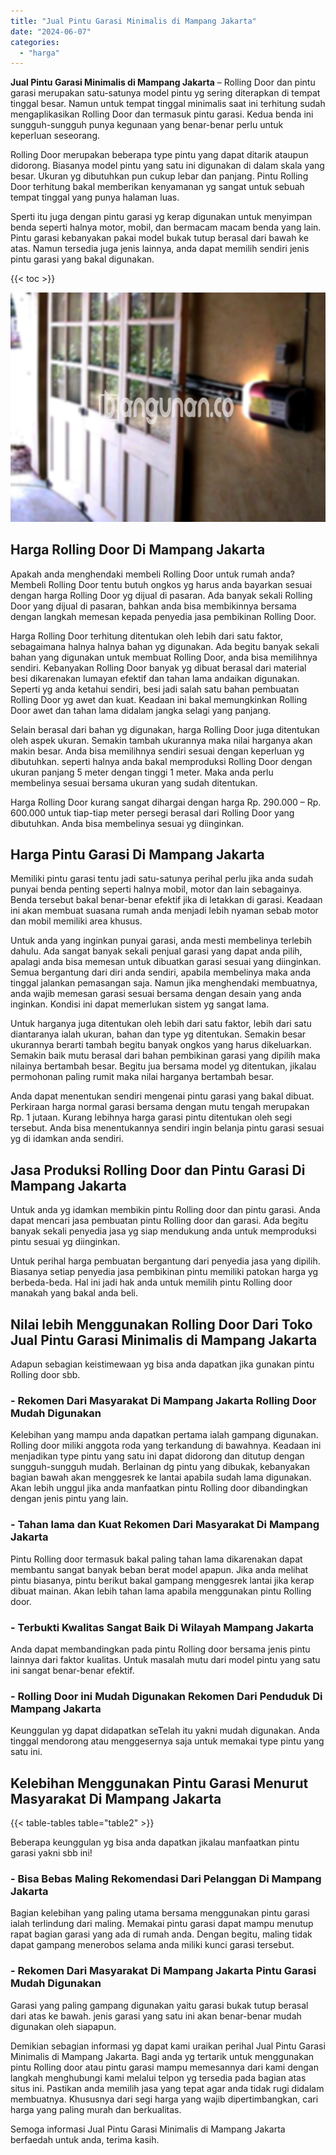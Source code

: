 ```yaml
---
title: "Jual Pintu Garasi Minimalis di Mampang Jakarta"
date: "2024-06-07"
categories: 
  - "harga"
---
```


**Jual Pintu Garasi Minimalis di Mampang Jakarta** – Rolling Door dan pintu garasi merupakan satu-satunya model pintu yg sering diterapkan di tempat tinggal besar. Namun untuk tempat tinggal minimalis saat ini terhitung sudah mengaplikasikan Rolling Door dan termasuk pintu garasi. Kedua benda ini sungguh-sungguh punya kegunaan yang benar-benar perlu untuk keperluan seseorang.

Rolling Door merupakan beberapa type pintu yang dapat ditarik ataupun didorong. Biasanya model pintu yang satu ini digunakan di dalam skala yang besar. Ukuran yg dibutuhkan pun cukup lebar dan panjang. Pintu Rolling Door terhitung bakal memberikan kenyamanan yg sangat untuk sebuah tempat tinggal yang punya halaman luas.

Sperti itu juga dengan pintu garasi yg kerap digunakan untuk menyimpan benda seperti halnya motor, mobil, dan bermacam macam benda yang lain. Pintu garasi kebanyakan pakai model bukak tutup berasal dari bawah ke atas. Namun tersedia juga jenis lainnya, anda dapat memilih sendiri jenis pintu garasi yang bakal digunakan.

{{< toc >}}

![Jual Pintu Garasi Minimalis di Mampang Jakarta](/images/pintu-garasi-04.png)

## Harga Rolling Door Di Mampang Jakarta

Apakah anda menghendaki membeli Rolling Door untuk rumah anda? Membeli Rolling Door tentu butuh ongkos yg harus anda bayarkan sesuai dengan harga Rolling Door yg dijual di pasaran. Ada banyak sekali Rolling Door yang dijual di pasaran, bahkan anda bisa membikinnya bersama dengan langkah memesan kepada penyedia jasa pembikinan Rolling Door.

Harga Rolling Door terhitung ditentukan oleh lebih dari satu faktor, sebagaimana halnya halnya bahan yg digunakan. Ada begitu banyak sekali bahan yang digunakan untuk membuat Rolling Door, anda bisa memilihnya sendiri. Kebanyakan Rolling Door banyak yg dibuat berasal dari material besi dikarenakan lumayan efektif dan tahan lama andaikan digunakan. Seperti yg anda ketahui sendiri, besi jadi salah satu bahan pembuatan Rolling Door yg awet dan kuat. Keadaan ini bakal memungkinkan Rolling Door awet dan tahan lama didalam jangka selagi yang panjang.

Selain berasal dari bahan yg digunakan, harga Rolling Door juga ditentukan oleh aspek ukuran. Semakin tambah ukurannya maka nilai harganya akan makin besar. Anda bisa memilihnya sendiri sesuai dengan keperluan yg dibutuhkan. seperti halnya anda bakal memproduksi Rolling Door dengan ukuran panjang 5 meter dengan tinggi 1 meter. Maka anda perlu membelinya sesuai bersama ukuran yang sudah ditentukan.

Harga Rolling Door kurang sangat dihargai dengan harga Rp. 290.000 – Rp. 600.000 untuk tiap-tiap meter persegi berasal dari Rolling Door yang dibutuhkan. Anda bisa membelinya sesuai yg diinginkan.

## Harga Pintu Garasi Di Mampang Jakarta

Memiliki pintu garasi tentu jadi satu-satunya perihal perlu jika anda sudah punyai benda penting seperti halnya mobil, motor dan lain sebagainya. Benda tersebut bakal benar-benar efektif jika di letakkan di garasi. Keadaan ini akan membuat suasana rumah anda menjadi lebih nyaman sebab motor dan mobil memiliki area khusus.

Untuk anda yang inginkan punyai garasi, anda mesti membelinya terlebih dahulu. Ada sangat banyak sekali penjual garasi yang dapat anda pilih, apalagi anda bisa memesan untuk dibuatkan garasi sesuai yang diinginkan. Semua bergantung dari diri anda sendiri, apabila membelinya maka anda tinggal jalankan pemasangan saja. Namun jika menghendaki membuatnya, anda wajib memesan garasi sesuai bersama dengan desain yang anda inginkan. Kondisi ini dapat memerlukan sistem yg sangat lama.

Untuk harganya juga ditentukan oleh lebih dari satu faktor, lebih dari satu diantaranya ialah ukuran, bahan dan type yg ditentukan. Semakin besar ukurannya berarti tambah begitu banyak ongkos yang harus dikeluarkan. Semakin baik mutu berasal dari bahan pembikinan garasi yang dipilih maka nilainya bertambah besar. Begitu jua bersama model yg ditentukan, jikalau permohonan paling rumit maka nilai harganya bertambah besar.

Anda dapat menentukan sendiri mengenai pintu garasi yang bakal dibuat. Perkiraan harga normal garasi bersama dengan mutu tengah merupakan Rp. 1 jutaan. Kurang lebihnya harga garasi pintu ditentukan oleh segi tersebut. Anda bisa menentukannya sendiri ingin belanja pintu garasi sesuai yg di idamkan anda sendiri.

## Jasa Produksi Rolling Door dan Pintu Garasi Di Mampang Jakarta

Untuk anda yg idamkan membikin pintu Rolling door dan pintu garasi. Anda dapat mencari jasa pembuatan pintu Rolling door dan garasi. Ada begitu banyak sekali penyedia jasa yg siap mendukung anda untuk memproduksi pintu sesuai yg diinginkan.

Untuk perihal harga pembuatan bergantung dari penyedia jasa yang dipilih. Biasanya setiap penyedia jasa pembikinan pintu memiliki patokan harga yg berbeda-beda. Hal ini jadi hak anda untuk memilih pintu Rolling door manakah yang bakal anda beli.

## Nilai lebih Menggunakan Rolling Door Dari Toko Jual Pintu Garasi Minimalis di Mampang Jakarta

Adapun sebagian keistimewaan yg bisa anda dapatkan jika gunakan pintu Rolling door sbb.

### \- Rekomen Dari Masyarakat Di Mampang Jakarta Rolling Door Mudah Digunakan

Kelebihan yang mampu anda dapatkan pertama ialah gampang digunakan. Rolling door miliki anggota roda yang terkandung di bawahnya. Keadaan ini menjadikan type pintu yang satu ini dapat didorong dan ditutup dengan sungguh-sungguh mudah. Berlainan dg pintu yang dibukak, kebanyakan bagian bawah akan menggesrek ke lantai apabila sudah lama digunakan. Akan lebih unggul jika anda manfaatkan pintu Rolling door dibandingkan dengan jenis pintu yang lain.

### \- Tahan lama dan Kuat Rekomen Dari Masyarakat Di Mampang Jakarta

Pintu Rolling door termasuk bakal paling tahan lama dikarenakan dapat membantu sangat banyak beban berat model apapun. Jika anda melihat pintu biasanya, pintu berikut bakal gampang menggesrek lantai jika kerap dibuat mainan. Akan lebih tahan lama apabila menggunakan pintu Rolling door.

### \- Terbukti Kwalitas Sangat Baik Di Wilayah Mampang Jakarta

Anda dapat membandingkan pada pintu Rolling door bersama jenis pintu lainnya dari faktor kualitas. Untuk masalah mutu dari model pintu yang satu ini sangat benar-benar efektif.

### \- Rolling Door ini Mudah Digunakan Rekomen Dari Penduduk Di Mampang Jakarta

Keunggulan yg dapat didapatkan seTelah itu yakni mudah digunakan. Anda tinggal mendorong atau menggesernya saja untuk memakai type pintu yang satu ini.

## Kelebihan Menggunakan Pintu Garasi Menurut Masyarakat Di Mampang Jakarta

{{< table-tables table="table2" >}}

Beberapa keunggulan yg bisa anda dapatkan jikalau manfaatkan pintu garasi yakni sbb ini!

### \- Bisa Bebas Maling Rekomendasi Dari Pelanggan Di Mampang Jakarta

Bagian kelebihan yang paling utama bersama menggunakan pintu garasi ialah terlindung dari maling. Memakai pintu garasi dapat mampu menutup rapat bagian garasi yang ada di rumah anda. Dengan begitu, maling tidak dapat gampang menerobos selama anda miliki kunci garasi tersebut.

### \- Rekomen Dari Masyarakat Di Mampang Jakarta Pintu Garasi Mudah Digunakan

Garasi yang paling gampang digunakan yaitu garasi bukak tutup berasal dari atas ke bawah. jenis garasi yang satu ini akan benar-benar mudah digunakan oleh siapapun.

Demikian sebagian informasi yg dapat kami uraikan perihal Jual Pintu Garasi Minimalis di Mampang Jakarta. Bagi anda yg tertarik untuk menggunakan pintu Rolling door atau pintu garasi mampu memesannya dari kami dengan langkah menghubungi kami melalui telpon yg tersedia pada bagian atas situs ini. Pastikan anda memilih jasa yang tepat agar anda tidak rugi didalam membuatnya. Khususnya dari segi harga yang wajib dipertimbangkan, cari harga yang paling murah dan berkualitas.

Semoga informasi Jual Pintu Garasi Minimalis di Mampang Jakarta berfaedah untuk anda, terima kasih.
